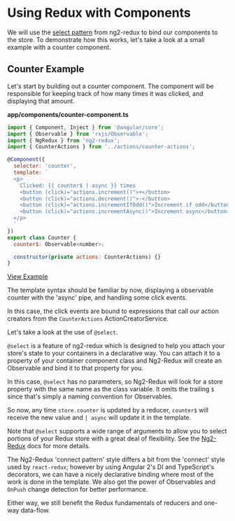 # Using Redux with Components

We will use the 
[select pattern](https://github.com/angular-redux/ng2-redux#the-select-pattern)
from ng2-redux to bind our components to the store. To demonstrate how this
works, let's take a look at a small example with a counter component.

## Counter Example

Let's start by building out a counter component. The component will be 
responsible for keeping track of how many times it was clicked, and displaying
that amount.

__app/components/counter-component.ts__

```javascript
import { Component, Inject } from '@angular/core';
import { Observable } from 'rxjs/Observable';
import { NgRedux } from 'ng2-redux';
import { CounterActions } from '../actions/counter-actions';

@Component({
  selector: 'counter',
  template: `
  <p>
    Clicked: {{ counter$ | async }} times
    <button (click)="actions.increment()">+</button>
    <button (click)="actions.decrement()">-</button>
    <button (click)="actions.incrementIfOdd()">Increment if odd</button>
    <button (click)="actions.incrementAsync()">Increment async</button>
  </p>
  `
})
export class Counter {
  counter$: Observable<number>;

  constructor(private actions: CounterActions) {}
}
```

[View Example](https://plnkr.co/edit/TtGfUm3go88kO7hhCVww?p=preview)

The template syntax should be familiar by now, displaying a observable counter
with the 'async' pipe, and handling some click events.

In this case, the click events are bound to expressions that call our action
creators from the `CounterActions` ActionCreatorService.

Let's take a look at the use of `@select`.

`@select` is a feature of ng2-redux which is designed to help you attach your
store's state to your containers in a declarative way. You can attach it to a
property of your container component class and Ng2-Redux will create an
Observable and bind it to that property for you.

In this case, `@select` has no parameters, so Ng2-Redux will look for a store
property with the same name as the class variable. It omits the trailing `$`
since that's simply a naming convention for Observables.

So now, any time `store.counter` is updated by a reducer, `counter$` will
receive the new value and `| async` will update it in the template.

Note that `@select` supports a wide range of arguments to allow you to select
portions of your Redux store with a great deal of flexibility. See the
[Ng2-Redux](https://github.com/angular-redux/ng2-redux#the-select-pattern) docs
for more details.

The Ng2-Redux 'connect pattern' style differs a bit from the 'connect'
style used by `react-redux`; however by using Angular 2's DI and TypeScript's
decorators, we can have a nicely declarative binding where most of the work is
done in the template. We also get the power of Observables and 
`OnPush` change detection for better performance.

Either way, we still benefit the Redux fundamentals of reducers and one-way
data-flow.
